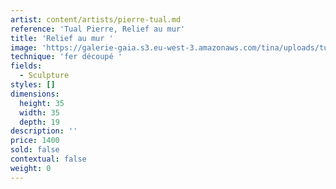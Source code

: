 ```yaml
---
artist: content/artists/pierre-tual.md
reference: 'Tual Pierre, Relief au mur'
title: 'Relief au mur '
image: 'https://galerie-gaia.s3.eu-west-3.amazonaws.com/tina/uploads/tual-pierre/galerie-gaia-pierre tual-relief au mur.jpg'
technique: 'fer découpé '
fields:
  - Sculpture
styles: []
dimensions:
  height: 35
  width: 35
  depth: 19
description: ''
price: 1400
sold: false
contextual: false
weight: 0
---
```


